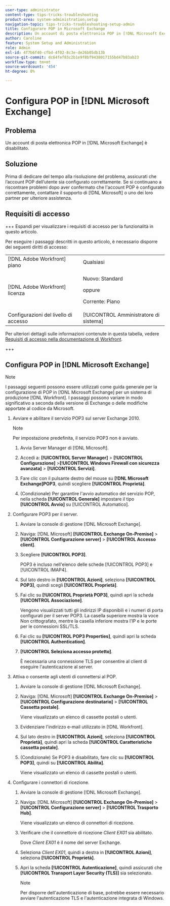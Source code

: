 ```yaml
---
user-type: administrator
content-type: tips-tricks-troubleshooting
product-area: system-administration;setup
navigation-topic: tips-tricks-troubleshooting-setup-admin
title: Configurare POP in Microsoft Exchange
description: Un account di posta elettronica POP in [!DNL Microsoft Exchange]  è disabilitato.
author: Caroline
feature: System Setup and Administration
role: Admin
exl-id: 4f7b6f40-cfbd-4f02-8c3e-de26b05db13b
source-git-commit: dc64fef83c2b1e9f8bf9438017155bd47b83ab23
workflow-type: tm+mt
source-wordcount: '454'
ht-degree: 0%

---
```


# Configura POP in [!DNL Microsoft Exchange]

## Problema

Un account di posta elettronica POP in [!DNL Microsoft Exchange] è disabilitato.

## Soluzione

Prima di dedicare del tempo alla risoluzione del problema, assicurati che l’account POP dell’utente sia configurato correttamente. Se si continuano a riscontrare problemi dopo aver confermato che l&#39;account POP è configurato correttamente, contattare il supporto di [!DNL Microsoft] o uno dei loro partner per ulteriore assistenza.

<!--
<p data-mc-conditions="QuicksilverOrClassic.Draft mode">For instructions on integrating a POP account in Adobe Workfront, see .</p>
-->

## Requisiti di accesso

+++ Espandi per visualizzare i requisiti di accesso per la funzionalità in questo articolo.

Per eseguire i passaggi descritti in questo articolo, è necessario disporre dei seguenti diritti di accesso:

<table style="table-layout:auto"> 
 <col> 
 <col> 
 <tbody> 
  <tr> 
   <td role="rowheader">[!DNL Adobe Workfront] piano</td> 
   <td>Qualsiasi</td> 
  </tr> 
  <tr> 
   <td role="rowheader">[!DNL Adobe Workfront] licenza</td> 
   <td>
   <p>Nuovo: Standard</p>
   <p>oppure</p>
   <p>Corrente: Piano</p></td> 
  </tr> 
  <tr> 
   <td role="rowheader">Configurazioni del livello di accesso</td> 
   <td>[!UICONTROL Amministratore di sistema]</td> 
  </tr> 
 </tbody> 
</table>

Per ulteriori dettagli sulle informazioni contenute in questa tabella, vedere [Requisiti di accesso nella documentazione di Workfront](/help/quicksilver/administration-and-setup/add-users/access-levels-and-object-permissions/access-level-requirements-in-documentation.md).

+++

## Configura POP in [!DNL Microsoft Exchange]

>[!NOTE]
>
>I passaggi seguenti possono essere utilizzati come guida generale per la configurazione di POP in [!DNL Microsoft Exchange] per un sistema di produzione [!DNL Workfront]. I passaggi possono variare in modo significativo a seconda della versione di Exchange o delle modifiche apportate al codice da Microsoft.

1. Avviare e abilitare il servizio POP3 sul server Exchange 2010.

   >[!NOTE]
   >
   >Per impostazione predefinita, il servizio POP3 non è avviato.

   1. Avvia Server Manager di [!DNL Microsoft].
   1. Accedi a: **[!UICONTROL Server Manager]** > **[!UICONTROL Configurazione]** >**[!UICONTROL Windows Firewall con sicurezza avanzata]** > **[!UICONTROL Servizi]**.

   1. Fare clic con il pulsante destro del mouse su **[!DNL Microsoft Exchange]POP3**, quindi scegliere **[!UICONTROL Proprietà]**.

   1. (Condizionale) Per garantire l&#39;avvio automatico del servizio POP, nella scheda **[!UICONTROL Generale]** impostare il tipo **[!UICONTROL Avvio]** su [!UICONTROL Automatico].

1. Configurare POP3 per il server.

   1. Avviare la console di gestione [!DNL Microsoft Exchange].
   1. Naviga: [!DNL Microsoft] **[!UICONTROL Exchange On-Premise]** > **[!UICONTROL Configurazione server]** > **[!UICONTROL Accesso client]**.

   1. Scegliere **[!UICONTROL POP3]**.

      POP3 è incluso nell&#39;elenco delle schede [!UICONTROL POP3] e [!UICONTROL IMAP4].

   1. Sul lato destro in **[!UICONTROL Azioni]**, seleziona **[!UICONTROL POP3]**, quindi scegli **[!UICONTROL Proprietà]**.

   1. Fai clic su **[!UICONTROL Proprietà POP3]**, quindi apri la scheda **[!UICONTROL Associazione]**.

      Vengono visualizzati tutti gli indirizzi IP disponibili e i numeri di porta configurati per il server POP3. La casella superiore mostra la voce Non crittografato, mentre la casella inferiore mostra l’IP e le porte per le connessioni SSL/TLS.

   1. Fai clic su **[!UICONTROL POP3 Properties]**, quindi apri la scheda **[!UICONTROL Authentication]**.

   1. **[!UICONTROL Seleziona accesso protetto]**.

      È necessaria una connessione TLS per consentire al client di eseguire l&#39;autenticazione al server.

1. Attiva o consente agli utenti di connettersi al POP.

   1. Avviare la console di gestione [!DNL Microsoft Exchange].
   1. Naviga: [!DNL Microsoft] **[!UICONTROL Exchange On-Premise]** > **[!UICONTROL Configurazione destinatario]** > **[!UICONTROL Cassetta postale]**.

      Viene visualizzato un elenco di cassette postali o utenti.

   1. Evidenziare l&#39;indirizzo e-mail utilizzato in [!DNL Workfront].
   1. Sul lato destro in **[!UICONTROL Azioni]**, seleziona **[!UICONTROL Proprietà]**, quindi apri la scheda **[!UICONTROL Caratteristiche cassetta postale]**.

   1. (Condizionale) Se POP3 è disabilitato, fare clic su **[!UICONTROL POP3]**, quindi su **[!UICONTROL Abilita]**.

      Viene visualizzato un elenco di cassette postali o utenti.

1. Configurare i connettori di ricezione.

   1. Avviare la console di gestione [!DNL Microsoft Exchange].
   1. Naviga: [!DNL Microsoft] **[!UICONTROL Exchange On-Premise]** > **[!UICONTROL Configurazione server]** > **[!UICONTROL Trasporto Hub]**.

      Viene visualizzato un elenco di connettori di ricezione.

   1. Verificare che il connettore di ricezione *Client* *EX01* sia abilitato.

      Dove *Client* *EX01* è il nome del server Exchange.

   1. Seleziona *Client EX01*, quindi a destra in **[!UICONTROL Azioni]**, seleziona **[!UICONTROL Proprietà]**.

   1. Apri la scheda **[!UICONTROL Autenticazione]**, quindi assicurati che **[!UICONTROL Transport Layer Security (TLS)]** sia selezionato.

      >[!NOTE]
      >
      >Per disporre dell&#39;autenticazione di base, potrebbe essere necessario avviare l&#39;autenticazione TLS e l&#39;autenticazione integrata di Windows.

